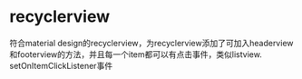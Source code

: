 recyclerview
============

符合material design的recyclerview，为recyclerview添加了可加入headerview和footerview的方法，并且每一个item都可以有点击事件，类似listview. setOnItemClickListener事件
